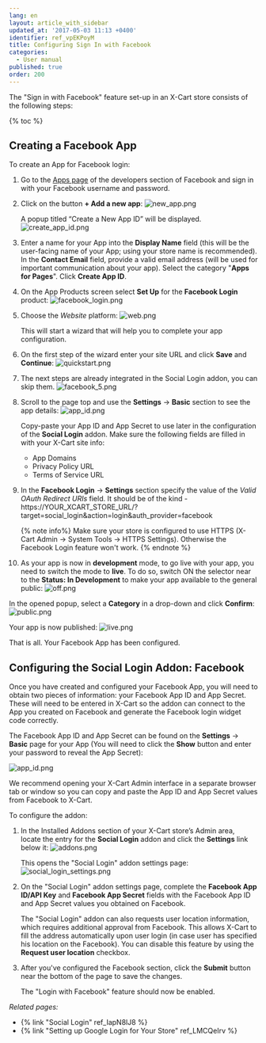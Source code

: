 ```yaml
---
lang: en
layout: article_with_sidebar
updated_at: '2017-05-03 11:13 +0400'
identifier: ref_vpEKPoyM
title: Configuring Sign In with Facebook
categories:
  - User manual
published: true
order: 200
---
```

The "Sign in with Facebook" feature set-up in an X-Cart store consists of the following steps:

{% toc %}

## Creating a Facebook App

To create an App for Facebook login:

1.  Go to the [Apps page](https://developers.facebook.com/apps) of the developers section of Facebook and sign in with your Facebook username and password.

2.  Click on the button **+ Add a new app**:
    ![new_app.png]({{site.baseurl}}/attachments/ref_vpEKPoyM/new_app.png)
    
    A popup titled “Create a New App ID” will be displayed.
    ![create_app_id.png]({{site.baseurl}}/attachments/ref_vpEKPoyM/create_app_id.png)
    
3.	Enter a name for your App into the **Display Name** field (this will be the user-facing name of your App; using your store name is recommended). 
	In the **Contact Email** field, provide a valid email address (will be used for important communication about your app). Select the category "**Apps for Pages**". Click **Create App ID**.
    
4.  On the App Products screen select **Set Up** for the **Facebook Login** product:
    ![facebook_login.png]({{site.baseurl}}/attachments/ref_vpEKPoyM/facebook_login.png) 
    
5.  Choose the _Website_ platform:
	![web.png]({{site.baseurl}}/attachments/ref_vpEKPoyM/web.png)
    
    This will start a wizard that will help you to complete your app configuration.

6.  On the first step of the wizard enter your site URL and click **Save** and **Continue**:
    ![quickstart.png]({{site.baseurl}}/attachments/ref_vpEKPoyM/quickstart.png)
        
7.  The next steps are already integrated in the Social Login addon, you can skip them.
	![facebook_5.png]({{site.baseurl}}/attachments/ref_vpEKPoyM/facebook_5.png)

8.	Scroll to the page top and use the **Settings** -> **Basic** section to see the app details:
    ![app_id.png]({{site.baseurl}}/attachments/ref_vpEKPoyM/app_id.png)
    
    Copy-paste your App ID and App Secret to use later in the configuration of the **Social Login** addon.
    Make sure the following fields are filled in with your X-Cart site info:
    * App Domains
    * Privacy Policy URL
    * Terms of Service URL
    
9. In the **Facebook Login** -> **Settings** section specify the value of the _Valid OAuth Redirect URIs_ field. It should be of the kind - https://YOUR_XCART_STORE_URL/?target=social_login&action=login&auth_provider=facebook
    
    {% note info%}
    Make sure your store is configured to use HTTPS (X-Cart Admin -> System Tools -> HTTPS Settings). Otherwise the Facebook Login feature won't work. 
    {% endnote %}
    
10.  As your app is now in **development** mode, to go live with your app, you need to switch the mode to **live**. To do so, switch ON the selector near to the **Status: In Development** to make your app available to the general public:
    ![off.png]({{site.baseurl}}/attachments/ref_vpEKPoyM/off.png)
    
   In the opened popup, select a **Category** in a drop-down and click **Confirm**:
    ![public.png]({{site.baseurl}}/attachments/ref_vpEKPoyM/public.png)

   Your app is now published:
    ![live.png]({{site.baseurl}}/attachments/ref_vpEKPoyM/live.png)

That is all. Your Facebook App has been configured.

## Configuring the Social Login Addon: Facebook

Once you have created and configured your Facebook App, you will need to obtain two pieces of information: your Facebook App ID and App Secret. These will need to be entered in X-Cart so the addon can connect to the App you created on Facebook and generate the Facebook login widget code correctly.

The Facebook App ID and App Secret can be found on the **Settings** -> **Basic** page for your App (You will need to click the **Show** button and enter your password to reveal the App Secret):

![app_id.png]({{site.baseurl}}/attachments/ref_vpEKPoyM/app_id.png)

We recommend opening your X-Cart Admin interface in a separate browser tab or window so you can copy and paste the App ID and App Secret values from Facebook to X-Cart.

To configure the addon:

1.  In the Installed Addons section of your X-Cart store’s Admin area, locate the entry for the **Social Login** addon and click the **Settings** link below it:
    ![addons.png]({{site.baseurl}}/attachments/ref_vpEKPoyM/addons.png)
    
    This opens the "Social Login" addon settings page:
    ![social_login_settings.png]({{site.baseurl}}/attachments/ref_vpEKPoyM/social_login_settings.png)
    
2.  On the "Social Login" addon settings page, complete the **Facebook App ID/API Key** and **Facebook App Secret** fields with the Facebook App ID and App Secret values you obtained on Facebook. 

	The "Social Login" addon can also requests user location information, which requires additional approval from Facebook. This allows X-Cart to fill the address automatically upon user login (in case user has specified his location on the Facebook). You can disable this feature by using the **Request user location** checkbox.

3.  After you've configured the Facebook section, click the **Submit** button near the bottom of the page to save the changes.

    The "Login with Facebook" feature should now be enabled.

_Related pages:_

*   {% link "Social Login" ref_IapN8lJ8 %}
*   {% link "Setting up Google Login for Your Store" ref_LMCQeIrv %}
